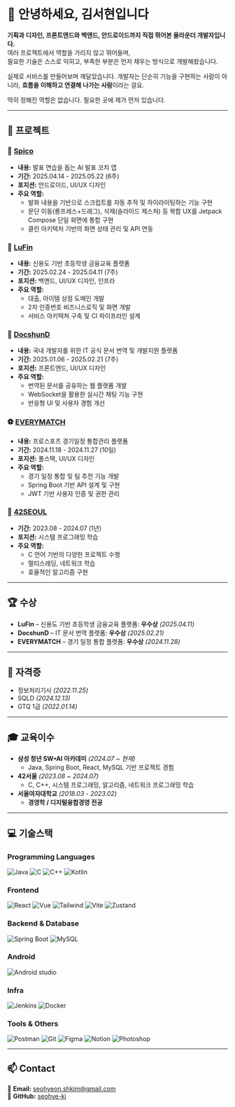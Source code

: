 # 👋 안녕하세요, 김서현입니다

**기획과 디자인, 프론트엔드와 백엔드, 안드로이드까지 직접 뛰어본 올라운더 개발자입니다.**  
여러 프로젝트에서 역할을 가리지 않고 뛰어들며,  
필요한 기술은 스스로 익히고, 부족한 부분은 먼저 채우는 방식으로 개발해왔습니다.  

실제로 서비스를 만들어보며 깨달았습니다.
개발자는 단순히 기능을 구현하는 사람이 아니라,
**흐름을 이해하고 연결해 나가는 사람**이라는 걸요.

딱히 정해진 역할은 없습니다. 필요한 곳에 제가 먼저 있습니다.

---

## **🚀 프로젝트**  

### **🎤 [Spico](https://github.com/YoungdanNoh/Spico)** 
- **내용:** 발표 연습을 돕는 AI 발표 코치 앱
- **기간:** 2025.04.14 - 2025.05.22 (6주)  
- **포지션:** 안드로이드, UI/UX 디자인
- **주요 역할:**  
  - 발화 내용을 기반으로 스크립트를 자동 추적 및 하이라이팅하는 기능 구현
  - 문단 이동(롱프레스+드래그), 삭제(슬라이드 제스처) 등 복합 UX를 Jetpack Compose 단일 화면에 통합 구현
  - 클린 아키텍처 기반의 화면 상태 관리 및 API 연동

### **💸 [LuFin](https://github.com/MarunTurtle/lufin)** 
- **내용:** 신용도 기반 초등학생 금융교육 플랫폼
- **기간:** 2025.02.24 - 2025.04.11 (7주)  
- **포지션:** 백엔드, UI/UX 디자인, 인프라
- **주요 역할:**  
  - 대출, 아이템 상점 도메인 개발
  - 2차 인증번호 비즈니스로직 및 화면 개발
  - 서비스 아키텍쳐 구축 및 CI 파이프라인 설계

### **📖 [DocshunD](https://github.com/NekoShoot/DOCSHUND)** 
- **내용:** 국내 개발자를 위한 IT 공식 문서 번역 및 개발지원 플랫폼
- **기간:** 2025.01.06 - 2025.02.21 (7주)  
- **포지션:** 프론트엔드, UI/UX 디자인  
- **주요 역할:**  
  - 번역된 문서를 공유하는 웹 플랫폼 개발  
  - WebSocket을 활용한 실시간 채팅 기능 구현  
  - 반응형 UI 및 사용자 경험 개선  

### **⚽ [EVERYMATCH](https://github.com/seohye-ki/EVERY-MATCH)**  
- **내용:** 프로스포츠 경기일정 통합관리 플랫폼
- **기간:** 2024.11.18 - 2024.11.27 (10일)  
- **포지션:** 풀스택, UI/UX 디자인  
- **주요 역할:**  
  - 경기 일정 통합 및 팀 추천 기능 개발  
  - Spring Boot 기반 API 설계 및 구현  
  - JWT 기반 사용자 인증 및 권한 관리  

### **🔧 [42SEOUL](https://github.com/seohye-ki/42SEOUL)**  
- **기간:** 2023.08 - 2024.07 (1년)  
- **포지션:** 시스템 프로그래밍 학습  
- **주요 역할:**  
  - C 언어 기반의 다양한 프로젝트 수행
  - 멀티스레딩, 네트워크 학습  
  - 효율적인 알고리즘 구현


---

## **🏆 수상**  

- **LuFin** – 신용도 기반 초등학생 금융교육 플랫폼: **우수상** *(2025.04.11)*  
- **DocshunD** – IT 문서 번역 플랫폼: **우수상** *(2025.02.21)*  
- **EVERYMATCH** – 경기 일정 통합 플랫폼: **우수상** *(2024.11.28)*  

---

## **📜 자격증**  

- 정보처리기사 *(2022.11.25)*  
- SQLD *(2024.12.13)*  
- GTQ 1급 *(2022.01.14)*  

---

## **🎓 교육이수**  

- **삼성 청년 SW•AI 아카데미** *(2024.07 ~ 현재)*  
  - Java, Spring Boot, React, MySQL 기반 프로젝트 경험  
- **42서울** *(2023.08 ~ 2024.07)*  
  - C, C++, 시스템 프로그래밍, 알고리즘, 네트워크 프로그래밍 학습  
- **서울여자대학교** *(2018.03 - 2023.02)*  
  - **경영학 / 디지털융합경영 전공**  

---

## **💻 기술스택**  

### **Programming Languages**  
![Java](https://skillicons.dev/icons?i=java) ![C](https://skillicons.dev/icons?i=c) ![C++](https://skillicons.dev/icons?i=cpp) ![Kotlin](https://skillicons.dev/icons?i=kotlin)

### **Frontend**  
![React](https://skillicons.dev/icons?i=react) ![Vue](https://skillicons.dev/icons?i=vue) ![Tailwind](https://skillicons.dev/icons?i=tailwindcss) ![Vite](https://skillicons.dev/icons?i=vite) ![Zustand](https://skillicons.dev/icons?i=zustand) 

### **Backend & Database**  
![Spring Boot](https://skillicons.dev/icons?i=spring) ![MySQL](https://skillicons.dev/icons?i=mysql)

### **Android**
![Android studio](https://skillicons.dev/icons?i=androidstudio)

### **Infra**
![Jenkins](https://skillicons.dev/icons?i=jenkins) ![Docker](https://skillicons.dev/icons?i=docker)

### **Tools & Others**  
![Postman](https://skillicons.dev/icons?i=postman) ![Git](https://skillicons.dev/icons?i=git) ![Figma](https://skillicons.dev/icons?i=figma) ![Notion](https://skillicons.dev/icons?i=notion) ![Photoshop](https://skillicons.dev/icons?i=ps)

---

## **📫 Contact**  

📧 **Email:** [seohyeon.shkim@gmail.com](mailto:seohyeon.shkim@gmail.com)  
🐙 **GitHub:** [seohye-ki](https://github.com/seohye-ki)  

